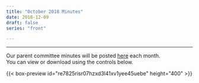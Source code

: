 ```yaml
---
title: "October 2018 Minutes"
date: 2018-12-09
draft: false
series: "front"

---
```


---

Our parent committee minutes will be posted [here](minutes) each month.  
You can view or download using the controls below.  

{{< box-preview id="re7825risr07hzxd3l41xv1yee45uebe" height="400" >}}

